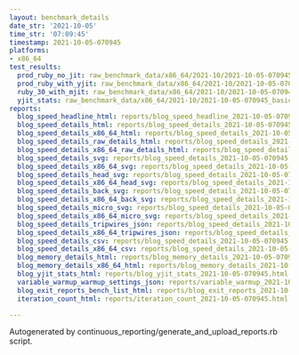 ```yaml
---
layout: benchmark_details
date_str: '2021-10-05'
time_str: '07:09:45'
timestamp: 2021-10-05-070945
platforms:
- x86_64
test_results:
  prod_ruby_no_jit: raw_benchmark_data/x86_64/2021-10/2021-10-05-070945_basic_benchmark_prod_ruby_no_jit.json
  prod_ruby_with_yjit: raw_benchmark_data/x86_64/2021-10/2021-10-05-070945_basic_benchmark_prod_ruby_with_yjit.json
  ruby_30_with_mjit: raw_benchmark_data/x86_64/2021-10/2021-10-05-070945_basic_benchmark_ruby_30_with_mjit.json
  yjit_stats: raw_benchmark_data/x86_64/2021-10/2021-10-05-070945_basic_benchmark_yjit_stats.json
reports:
  blog_speed_headline_html: reports/blog_speed_headline_2021-10-05-070945.html
  blog_speed_details_html: reports/blog_speed_details_2021-10-05-070945.html
  blog_speed_details_x86_64_html: reports/blog_speed_details_2021-10-05-070945.x86_64.html
  blog_speed_details_raw_details_html: reports/blog_speed_details_2021-10-05-070945.raw_details.html
  blog_speed_details_x86_64_raw_details_html: reports/blog_speed_details_2021-10-05-070945.x86_64.raw_details.html
  blog_speed_details_svg: reports/blog_speed_details_2021-10-05-070945.svg
  blog_speed_details_x86_64_svg: reports/blog_speed_details_2021-10-05-070945.x86_64.svg
  blog_speed_details_head_svg: reports/blog_speed_details_2021-10-05-070945.head.svg
  blog_speed_details_x86_64_head_svg: reports/blog_speed_details_2021-10-05-070945.x86_64.head.svg
  blog_speed_details_back_svg: reports/blog_speed_details_2021-10-05-070945.back.svg
  blog_speed_details_x86_64_back_svg: reports/blog_speed_details_2021-10-05-070945.x86_64.back.svg
  blog_speed_details_micro_svg: reports/blog_speed_details_2021-10-05-070945.micro.svg
  blog_speed_details_x86_64_micro_svg: reports/blog_speed_details_2021-10-05-070945.x86_64.micro.svg
  blog_speed_details_tripwires_json: reports/blog_speed_details_2021-10-05-070945.tripwires.json
  blog_speed_details_x86_64_tripwires_json: reports/blog_speed_details_2021-10-05-070945.x86_64.tripwires.json
  blog_speed_details_csv: reports/blog_speed_details_2021-10-05-070945.csv
  blog_speed_details_x86_64_csv: reports/blog_speed_details_2021-10-05-070945.x86_64.csv
  blog_memory_details_html: reports/blog_memory_details_2021-10-05-070945.html
  blog_memory_details_x86_64_html: reports/blog_memory_details_2021-10-05-070945.x86_64.html
  blog_yjit_stats_html: reports/blog_yjit_stats_2021-10-05-070945.html
  variable_warmup_warmup_settings_json: reports/variable_warmup_2021-10-05-070945.warmup_settings.json
  blog_exit_reports_bench_list_html: reports/blog_exit_reports_2021-10-05-070945.bench_list.html
  iteration_count_html: reports/iteration_count_2021-10-05-070945.html

---
```

Autogenerated by continuous_reporting/generate_and_upload_reports.rb script.
